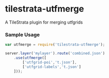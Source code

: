 # tilestrata-utfmerge
A TileStrata plugin for merging utfgrids

### Sample Usage

```js
var utfmerge = require('tilestrata-utfmerge');

server.layer('mylayer').route('combined.json')
    .use(utfmerge([
        ['utfgrid-poi','t.json'],
        ['utfgrid-labels','t.json']
    ]));
```